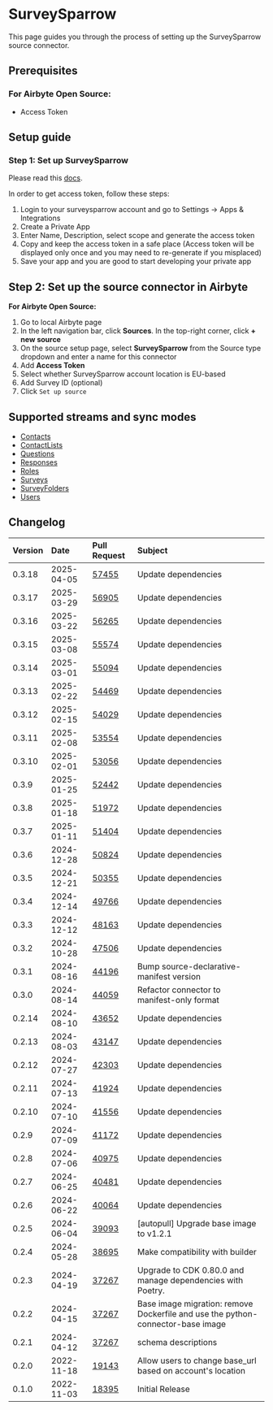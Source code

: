 # SurveySparrow

This page guides you through the process of setting up the SurveySparrow source connector.

## Prerequisites

### For Airbyte Open Source:

- Access Token

## Setup guide

### Step 1: Set up SurveySparrow

Please read this [docs](https://developers.surveysparrow.com/rest-apis).

In order to get access token, follow these steps:

1. Login to your surveysparrow account and go to Settings → Apps & Integrations
2. Create a Private App
3. Enter Name, Description, select scope and generate the access token
4. Copy and keep the access token in a safe place (Access token will be displayed only once and you may need to re-generate if you misplaced)
5. Save your app and you are good to start developing your private app

## Step 2: Set up the source connector in Airbyte

**For Airbyte Open Source:**

1. Go to local Airbyte page
2. In the left navigation bar, click **Sources**. In the top-right corner, click **+ new source**
3. On the source setup page, select **SurveySparrow** from the Source type dropdown and enter a name for this connector
4. Add **Access Token**
5. Select whether SurveySparrow account location is EU-based
6. Add Survey ID (optional)
7. Click `Set up source`

## Supported streams and sync modes

- [Contacts](https://developers.surveysparrow.com/rest-apis/contacts#getV3Contacts)
- [ContactLists](https://developers.surveysparrow.com/rest-apis/contact_lists#getV3Contact_lists)
- [Questions](https://developers.surveysparrow.com/rest-apis/questions#getV3Questions)
- [Responses](https://developers.surveysparrow.com/rest-apis/response#getV3Responses)
- [Roles](https://developers.surveysparrow.com/rest-apis/roles#getV3Roles)
- [Surveys](https://developers.surveysparrow.com/rest-apis/survey#getV3Surveys)
- [SurveyFolders](https://developers.surveysparrow.com/rest-apis/survey_folder#getV3Survey_folders)
- [Users](https://developers.surveysparrow.com/rest-apis/users#getV3Users)

## Changelog

| Version | Date       | Pull Request                                             | Subject                                                                         |
| :------ | :--------- | :------------------------------------------------------- | :------------------------------------------------------------------------------ |
| 0.3.18 | 2025-04-05 | [57455](https://github.com/airbytehq/airbyte/pull/57455) | Update dependencies |
| 0.3.17 | 2025-03-29 | [56905](https://github.com/airbytehq/airbyte/pull/56905) | Update dependencies |
| 0.3.16 | 2025-03-22 | [56265](https://github.com/airbytehq/airbyte/pull/56265) | Update dependencies |
| 0.3.15 | 2025-03-08 | [55574](https://github.com/airbytehq/airbyte/pull/55574) | Update dependencies |
| 0.3.14 | 2025-03-01 | [55094](https://github.com/airbytehq/airbyte/pull/55094) | Update dependencies |
| 0.3.13 | 2025-02-22 | [54469](https://github.com/airbytehq/airbyte/pull/54469) | Update dependencies |
| 0.3.12 | 2025-02-15 | [54029](https://github.com/airbytehq/airbyte/pull/54029) | Update dependencies |
| 0.3.11 | 2025-02-08 | [53554](https://github.com/airbytehq/airbyte/pull/53554) | Update dependencies |
| 0.3.10 | 2025-02-01 | [53056](https://github.com/airbytehq/airbyte/pull/53056) | Update dependencies |
| 0.3.9 | 2025-01-25 | [52442](https://github.com/airbytehq/airbyte/pull/52442) | Update dependencies |
| 0.3.8 | 2025-01-18 | [51972](https://github.com/airbytehq/airbyte/pull/51972) | Update dependencies |
| 0.3.7 | 2025-01-11 | [51404](https://github.com/airbytehq/airbyte/pull/51404) | Update dependencies |
| 0.3.6 | 2024-12-28 | [50824](https://github.com/airbytehq/airbyte/pull/50824) | Update dependencies |
| 0.3.5 | 2024-12-21 | [50355](https://github.com/airbytehq/airbyte/pull/50355) | Update dependencies |
| 0.3.4 | 2024-12-14 | [49766](https://github.com/airbytehq/airbyte/pull/49766) | Update dependencies |
| 0.3.3 | 2024-12-12 | [48163](https://github.com/airbytehq/airbyte/pull/48163) | Update dependencies |
| 0.3.2 | 2024-10-28 | [47506](https://github.com/airbytehq/airbyte/pull/47506) | Update dependencies |
| 0.3.1 | 2024-08-16 | [44196](https://github.com/airbytehq/airbyte/pull/44196) | Bump source-declarative-manifest version |
| 0.3.0 | 2024-08-14 | [44059](https://github.com/airbytehq/airbyte/pull/44059) | Refactor connector to manifest-only format |
| 0.2.14 | 2024-08-10 | [43652](https://github.com/airbytehq/airbyte/pull/43652) | Update dependencies |
| 0.2.13 | 2024-08-03 | [43147](https://github.com/airbytehq/airbyte/pull/43147) | Update dependencies |
| 0.2.12 | 2024-07-27 | [42303](https://github.com/airbytehq/airbyte/pull/42303) | Update dependencies |
| 0.2.11 | 2024-07-13 | [41924](https://github.com/airbytehq/airbyte/pull/41924) | Update dependencies |
| 0.2.10 | 2024-07-10 | [41556](https://github.com/airbytehq/airbyte/pull/41556) | Update dependencies |
| 0.2.9 | 2024-07-09 | [41172](https://github.com/airbytehq/airbyte/pull/41172) | Update dependencies |
| 0.2.8 | 2024-07-06 | [40975](https://github.com/airbytehq/airbyte/pull/40975) | Update dependencies |
| 0.2.7 | 2024-06-25 | [40481](https://github.com/airbytehq/airbyte/pull/40481) | Update dependencies |
| 0.2.6 | 2024-06-22 | [40064](https://github.com/airbytehq/airbyte/pull/40064) | Update dependencies |
| 0.2.5 | 2024-06-04 | [39093](https://github.com/airbytehq/airbyte/pull/39093) | [autopull] Upgrade base image to v1.2.1 |
| 0.2.4 | 2024-05-28 | [38695](https://github.com/airbytehq/airbyte/pull/38695) | Make compatibility with builder |
| 0.2.3 | 2024-04-19 | [37267](https://github.com/airbytehq/airbyte/pull/37267) | Upgrade to CDK 0.80.0 and manage dependencies with Poetry. |
| 0.2.2 | 2024-04-15 | [37267](https://github.com/airbytehq/airbyte/pull/37267) | Base image migration: remove Dockerfile and use the python-connector-base image |
| 0.2.1 | 2024-04-12 | [37267](https://github.com/airbytehq/airbyte/pull/37267) | schema descriptions |
| 0.2.0 | 2022-11-18 | [19143](https://github.com/airbytehq/airbyte/pull/19143) | Allow users to change base_url based on account's location |
| 0.1.0 | 2022-11-03 | [18395](https://github.com/airbytehq/airbyte/pull/18395) | Initial Release |
